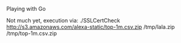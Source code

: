 Playing with Go

Not much yet, execution via:
./SSLCertCheck http://s3.amazonaws.com/alexa-static/top-1m.csv.zip /tmp/lala.zip /tmp/top-1m.csv.zip
